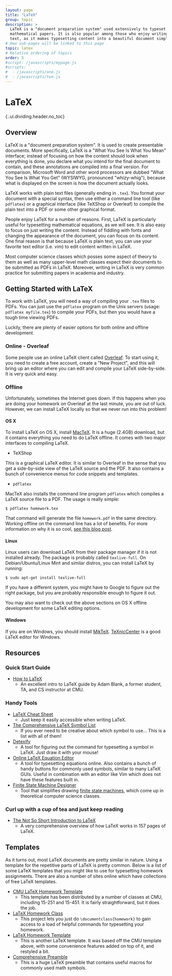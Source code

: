 ```yaml
---
layout: page
title: "LaTeX"
group: topic
description: >
  LaTeX is a "document preparation system" used extensively to typeset
  mathematical papers. It is also popular among those who enjoy writing in plain
  text, as it makes typesetting content into a beautiful document simple.
# How sub-pages will be linked to this page
topic: latex
# Relative ordering of topics
order: 5
#script: /javascripts/mypage.js
#scripts:
#  - /javascripts/one.js
#  - /javascripts/two.js
---
```



# LaTeX
{:.ui.dividing.header.no_toc}

## Overview

LaTeX is a "document preparation system". It is used to create presentable
documents. More specifically, LaTeX is a "What You See Is What You Mean"
interface; instead of focusing on how the content should look when everything is
done, you declare what you intend for the final document to contain, and these
annotations are compiled into a final version. For comparison, Microsoft Word
and other word processors are dubbed "What You See Is What You Get" (WYSIWYG,
pronounced "whizy-whig"), because what is displayed on the screen is how the
document actually looks.

LaTeX works with plain text files (generally ending in `.tex`). You format your
document with a special syntax, then use either a command line tool (like
`pdflatex`) or a graphical interface (like TeXShop or Overleaf) to compile the
plain text into a PDF or some other graphical format.

People enjoy LaTeX for a number of reasons. First, LaTeX is particularly
useful for typesetting mathematical equations, as we will see. It is also easy to
focus on just writing the content. Instead of fiddling with fonts and changing
the appearance of the document, you can focus on its content. One final reason
is that because LaTeX is plain text, you can use your favorite text editor (i.e.
vim) to edit content written in LaTeX.

Most computer science classes which posses some aspect of theory to them as well
as many upper-level math classes expect their documents to be submitted as PDFs
in LaTeX. Moreover, writing in LaTeX is very common practice for submitting
papers in academia and industry.

## Getting Started with LaTeX

To work with LaTeX, you will need a way of compiling your `.tex` files to PDFs.
You can just use the `pdflatex` program on the Unix servers (usage:
`pdflatex myfile.tex`) to compile your PDFs, but then you would have a tough time
viewing PDFs.

Luckily, there are plenty of easier options for both online and offline
development.

### Online - Overleaf

Some people use an online LaTeX client called [Overleaf][overleaf]. To
start using it, you need to create a free account, create a "New
Project", and this will bring up an editor where you can edit and
compile your LaTeX side-by-side. It is very quick and easy.

### Offline

Unfortunately, sometimes the Internet goes down. If this happens when you are
doing your homework on Overleaf at the last minute, you are out of luck.
However, we can install LaTeX locally so that we never run into this problem!

#### OS X

To install LaTeX on OS X, install [MacTeX][mactex]. It is a huge (2.4GB)
download, but it contains everything you need to do LaTeX offline. It comes with
two major interfaces to compiling LaTeX.

- TeXShop

This is a graphical LaTeX editor. It is similar to Overleaf in the sense that
you get a side-by-side view of the LaTeX source and the PDF. It also contains a
bunch of convenience menus for code snippets and templates.

- `pdflatex`

MacTeX also installs the command line program `pdflatex` which compiles a LaTeX
source file to a PDF. The usage is really simple:

~~~
$ pdflatex homework.tex
~~~

That command will generate the file `homework.pdf` in the same directory.
Working offline on the command line has a lot of benefits. For more information
on why it is so cool, [see this blog post][offline].

#### Linux

Linux users can download LaTeX from their package manager if it is not installed
already. The package is probably called `texlive-full`. On Debian/Ubuntu/Linux Mint
and similar distros, you can install LaTeX by running:

~~~
$ sudo apt-get install texlive-full
~~~

If you have a different system, you might have to Google to figure out the right
package, but you are probably responsible enough to figure it out.

You may also want to check out the above sections on OS X offline development
for some LaTeX editing options.

#### Windows

If you are on Windows, you should install [MikTeX][miktex]. [TeXnicCenter][texnic] is a
good LaTeX editor for Windows.


## Resources

### Quick Start Guide

- [How to LaTeX][howtolatex]
  - An excellent intro to LaTeX guide by Adam Blank, a former student, TA, and
    CS instructor at CMU.

### Handy Tools

- [LaTeX Cheat Sheet][cheatsheet]
  - Just keep it easily accessible when writing LaTeX.
- [The Comprehensive LaTeX Symbol List][symbols]
  - If you ever need to be creative about which symbol to use...
    This is a list with all of them!
- [Detexify][detexify]
  - A tool for figuring out the command for typesetting a symbol in LaTeX. Just
    draw it with your mouse!
- [Online LaTeX Equation Editor][eqneditor]
  - A tool for typesetting equations online. Also contains a bunch of handy
    buttons for commonly used symbols, similar to many LaTeX GUIs. Useful in
    combination with an editor like Vim which does not have these features built
    in.
- [Finite State Machine Designer][fsmd]
  - Tool that simplifies drawing [finite state machines][fsm], which come up in
    theoretical computer science classes.

### Curl up with a cup of tea and just keep reading

- [The Not So Short Introduction to LaTeX][lshort]
  - A very comprehensive overview of how LaTeX works in 157 pages of LaTeX.

## Templates

As it turns out, most LaTeX documents are pretty similar in nature. Using a
template for the repetitive parts of LaTeX is pretty common. Below is a list of
some LaTeX templates that you might like to use for typesetting homework
assignments. There are also a number of sites online which have collections of
free LaTeX templates.

- [CMU LaTeX Homework Template][cmu-template]
  - This template has been distributed by a number of classes at CMU, including
    15-251 and 15-451. It is fairly straightforward, but it does the job.
- [LaTeX Homework Class][homework-class]
  - This project lets you just do `\documentclass{homework}` to gain access to
    a load of helpful commands for typesetting your homework.
- [LaTeX Homework Template][jake-template]
  - This is another LaTeX template. It was based off the CMU template above,
    with some convenience features added on top of it, and restyled a bit.
- [Comprehensive Preamble][preamble]
  - This is a huge LaTeX preamble that contains useful macros for commonly
    used math symbols.

<!-- Links -->

[overleaf]: https://www.overleaf.com/
[mactex]: https://tug.org/mactex/
[offline]: http://blog.jez.io/2014/10/06/offline-latex-development/
[miktex]: http://miktex.org/
[texnic]: http://www.texniccenter.org/

[cheatsheet]: https://wch.github.io/latexsheet/latexsheet.pdf
[symbols]: http://tug.ctan.org/info/symbols/comprehensive/symbols-a4.pdf
[howtolatex]: how-to-latex.pdf
[detexify]: http://detexify.kirelabs.org/classify.html
[eqneditor]: http://www.codecogs.com/latex/eqneditor.php
[fsmd]: http://madebyevan.com/fsm/
[fsm]: http://en.wikipedia.org/wiki/Finite-state_machine
[lshort]: https://tobi.oetiker.ch/lshort/lshort.pdf

[cmu-template]: https://github.com/jez/cmu-latex-hw-template
[homework-class]: https://github.com/jez/latex-homework-class
[jake-template]: https://github.com/jez/latex-hw-template
[preamble]: https://gist.github.com/jez/8109d1ef3421f453ee14




